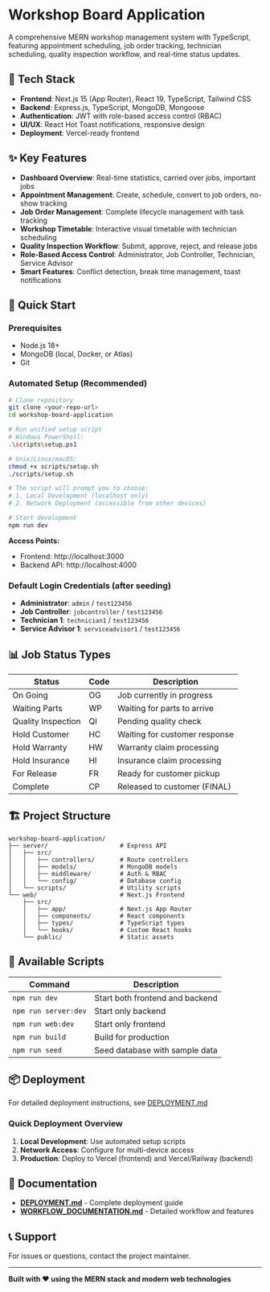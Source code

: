 # Workshop Board Application

A comprehensive MERN workshop management system with TypeScript, featuring appointment scheduling, job order tracking, technician scheduling, quality inspection workflow, and real-time status updates.

## 🚀 Tech Stack

- **Frontend**: Next.js 15 (App Router), React 19, TypeScript, Tailwind CSS
- **Backend**: Express.js, TypeScript, MongoDB, Mongoose
- **Authentication**: JWT with role-based access control (RBAC)
- **UI/UX**: React Hot Toast notifications, responsive design
- **Deployment**: Vercel-ready frontend

## ✨ Key Features

- **Dashboard Overview**: Real-time statistics, carried over jobs, important jobs
- **Appointment Management**: Create, schedule, convert to job orders, no-show tracking
- **Job Order Management**: Complete lifecycle management with task tracking
- **Workshop Timetable**: Interactive visual timetable with technician scheduling
- **Quality Inspection Workflow**: Submit, approve, reject, and release jobs
- **Role-Based Access Control**: Administrator, Job Controller, Technician, Service Advisor
- **Smart Features**: Conflict detection, break time management, toast notifications

## 🚀 Quick Start

### Prerequisites
- Node.js 18+
- MongoDB (local, Docker, or Atlas)
- Git

### Automated Setup (Recommended)
```bash
# Clone repository
git clone <your-repo-url>
cd workshop-board-application

# Run unified setup script
# Windows PowerShell:
.\scripts\setup.ps1

# Unix/Linux/macOS:
chmod +x scripts/setup.sh
./scripts/setup.sh

# The script will prompt you to choose:
# 1. Local Development (localhost only)
# 2. Network Deployment (accessible from other devices)

# Start development
npm run dev
```

**Access Points:**
- Frontend: http://localhost:3000
- Backend API: http://localhost:4000

### Default Login Credentials (after seeding)
- **Administrator**: `admin` / `test123456`
- **Job Controller**: `jobcontroller` / `test123456`
- **Technician 1**: `technician1` / `test123456`
- **Service Advisor 1**: `serviceadvisor1` / `test123456`

## 📊 Job Status Types

| Status | Code | Description |
|--------|------|-------------|
| On Going | OG | Job currently in progress |
| Waiting Parts | WP | Waiting for parts to arrive |
| Quality Inspection | QI | Pending quality check |
| Hold Customer | HC | Waiting for customer response |
| Hold Warranty | HW | Warranty claim processing |
| Hold Insurance | HI | Insurance claim processing |
| For Release | FR | Ready for customer pickup |
| Complete | CP | Released to customer (FINAL) |

## 🏗️ Project Structure

```
workshop-board-application/
├── server/                    # Express API
│   ├── src/
│   │   ├── controllers/       # Route controllers
│   │   ├── models/            # MongoDB models
│   │   ├── middleware/        # Auth & RBAC
│   │   └── config/            # Database config
│   └── scripts/               # Utility scripts
└── web/                       # Next.js Frontend
    ├── src/
    │   ├── app/               # Next.js App Router
    │   ├── components/        # React components
    │   ├── types/             # TypeScript types
    │   └── hooks/             # Custom React hooks
    └── public/                # Static assets
```

## 🔧 Available Scripts

| Command | Description |
|---------|-------------|
| `npm run dev` | Start both frontend and backend |
| `npm run server:dev` | Start only backend |
| `npm run web:dev` | Start only frontend |
| `npm run build` | Build for production |
| `npm run seed` | Seed database with sample data |

## 📦 Deployment

For detailed deployment instructions, see [DEPLOYMENT.md](./DEPLOYMENT.md)

### Quick Deployment Overview
1. **Local Development**: Use automated setup scripts
2. **Network Access**: Configure for multi-device access
3. **Production**: Deploy to Vercel (frontend) and Vercel/Railway (backend)

## 📄 Documentation

- **[DEPLOYMENT.md](./DEPLOYMENT.md)** - Complete deployment guide
- **[WORKFLOW_DOCUMENTATION.md](./WORKFLOW_DOCUMENTATION.md)** - Detailed workflow and features

## 📞 Support

For issues or questions, contact the project maintainer.

---

**Built with ❤️ using the MERN stack and modern web technologies**
